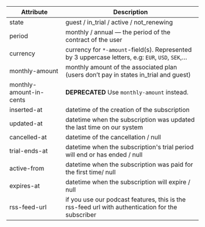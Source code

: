 Attribute | Description
--------- | -----------
state | guest / in_trial / active / not_renewing
period | monthly / annual — the period of the contract of the user
currency | currency for `*-amount`-field(s). Represented by 3 uppercase letters, e.g: `EUR`, `USD`, `SEK`,…
monthly-amount | monthly amount of the associated plan (users don’t pay in states in_trial and guest)
monthly-amount-in-cents | **DEPRECATED** Use `monthly-amount` instead.
inserted-at | datetime of the creation of the subscription
updated-at | datetime when the subscription was updated the last time on our system
cancelled-at | datetime of the cancellation / null
trial-ends-at | datetime when the subscription's trial period will end or has ended / null
active-from | datetime when the subscription was paid for the first time/ null
expires-at | datetime when the subscription will expire / null
rss-feed-url | if you use our podcast features, this is the rss-feed url with authentication for the subscriber
